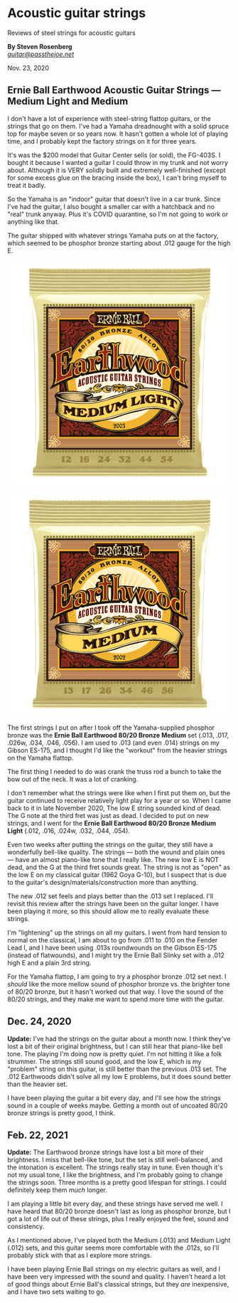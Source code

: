 # Acoustic guitar strings
Reviews of steel strings for acoustic guitars

**By Steven Rosenberg**
<br/><a href="mailto:guitar@passthejoe.net">*guitar@passthejoe.net*</a>

Nov. 23, 2020

## Ernie Ball Earthwood Acoustic Guitar Strings — Medium Light and Medium

I don't have a lot of experience with steel-string flattop guitars, or the strings that go on them. I've had a Yamaha dreadnought with a solid spruce top for maybe seven or so years now. It hasn't gotten a whole lot of playing time, and I probably kept the factory strings on it for three years.

It's was the $200 model that Guitar Center sells (or sold), the FG-403S. I bought it because I wanted a guitar I could throw in my trunk and not worry about. Although it is VERY solidly built and extremely well-finished (except for some excess glue on the bracing inside the box), I can't bring myself to treat it badly.

So the Yamaha is an "indoor" guitar that doesn't live in a car trunk. Since I've had the guitar, I also bought a smaller car with a hatchback and no "real" trunk anyway. Plus it's COVID quarantine, so I'm not going to work or anything like that.

The guitar shipped with whatever strings Yamaha puts on at the factory, which seemed to be phosphor bronze starting about .012 gauge for the high E.

![Image of the Ernie Ball Earthwood Medium Light acoustic guitar string package, photo by Ernie Ball](ernie_ball_earthwood_medium_light_P02003.png)

![Image of the Ernie Ball Earthwood Medium acoustic guitar string package, photo by Ernie Ball](ernie_ball_earthwood_medium_P02002.png)

The first strings I put on after I took off the Yamaha-supplied phosphor bronze was the **Ernie Ball Earthwood 80/20 Bronze Medium** set (.013, .017, .026w, .034, .046, .056). I am used to .013 (and even .014) strings on my Gibson ES-175, and I thought I'd like the "workout" from the heavier strings on the Yamaha flattop.

The first thing I needed to do was crank the truss rod a bunch to take the bow out of the neck. It was a lot of cranking.

I don't remember what the strings were like when I first put them on, but the guitar continued to receive relatively light play for a year or so. When I came back to it in late November 2020, The low E string sounded kind of dead. The G note at the third fret was just as dead. I decided to put on new strings, and I went for the **Ernie Ball Earthwood 80/20 Bronze Medium Light** (.012, .016, .024w, .032, .044, .054).

Even two weeks after putting the strings on the guitar, they still have a wonderfully bell-like quality. The strings — both the wound and plain ones — have an almost piano-like tone that I really like. The new low E is NOT dead, and the G at the third fret sounds great. The string is not as "open" as the low E on my classical guitar (1962 Goya G-10), but I suspect that is due to the guitar's design/materials/construction more than anything.

The new .012 set feels and plays better than the .013 set I replaced. I'll revisit this review after the strings have been on the guitar longer. I have been playing it more, so this should allow me to really evaluate these strings.

I'm "lightening" up the strings on all my guitars. I went from hard tension to normal on the classical, I am about to go from .011 to .010 on the Fender Lead I, and I have been using .013s roundwounds on the Gibson ES-175 (instead of flatwounds), and I might try the Ernie Ball Slinky set with a .012 high E and a plain 3rd string.

For the Yamaha flattop, I am going to try a phosphor bronze .012 set next. I *should* like the more mellow sound of phosphor bronze vs. the brighter tone of 80/20 bronze, but it hasn't worked out that way. I love the sound of the 80/20 strings, and they make me want to spend more time with the guitar.

## Dec. 24, 2020

**Update:** I've had the strings on the guitar about a month now. I think they've lost a bit of their original brightness, but I can still hear that piano-like bell tone. The playing I'm doing now is pretty quiet. I'm not hitting it like a folk strummer. The strings still sound good, and the low E, which is my "problem" string on this guitar, is still better than the previous .013 set. The .012 Earthwoods didn't solve all my low E problems, but it does sound better than the heavier set.

I have been playing the guitar a bit every day, and I'll see how the strings sound in a couple of weeks maybe. Getting a month out of uncoated 80/20 bronze strings is pretty good, I think.

## Feb. 22, 2021

**Update:** The Earthwood bronze strings have lost a bit more of their brightness. I miss that bell-like tone, but the set is still well-balanced, and the intonation is excellent. The strings really stay in tune. Even though it's not my usual tone, I like the brightness, and I'm probably going to change the strings soon. Three months is a pretty good lifespan for strings. I could definitely keep them *much* longer.

I am playing a little bit every day, and these strings have served me well. I have heard that 80/20 bronze doesn't last as long as phosphor bronze, but I got a lot of life out of these strings, plus I really enjoyed the feel, sound and consistency.

As I mentioned above, I've played both the Medium (.013) and Medium Light (.012) sets, and this guitar seems more comfortable with the .012s, so I'll probably stick with that as I explore more strings.

I have been playing Ernie Ball strings on my electric guitars as well, and I have been very impressed with the sound and quality. I haven't heard a lot of good things about Ernie Ball's classical strings, but they *are* inexpensive, and I have two sets waiting to go.
